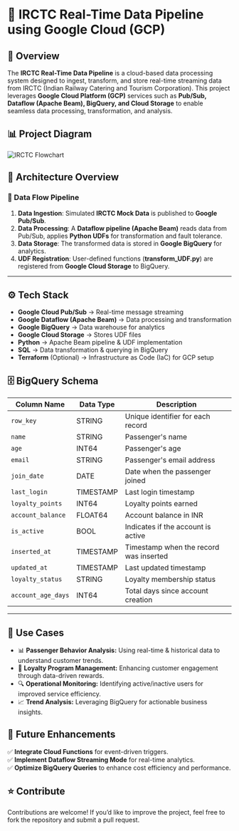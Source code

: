 # 🚄 IRCTC Real-Time Data Pipeline using Google Cloud (GCP)

## 📢 Overview  
The **IRCTC Real-Time Data Pipeline** is a cloud-based data processing system designed to ingest, transform, and store real-time streaming data from IRCTC (Indian Railway Catering and Tourism Corporation). This project leverages **Google Cloud Platform (GCP)** services such as **Pub/Sub, Dataflow (Apache Beam), BigQuery, and Cloud Storage** to enable seamless data processing, transformation, and analysis.


## 📊 Project Diagram
![IRCTC Flowchart](https://github.com/user-attachments/assets/ea067730-0a22-47ec-9058-44aaa2e2b40a)



## 📁 Architecture Overview  
### **🔹 Data Flow Pipeline**
1. **Data Ingestion**: Simulated **IRCTC Mock Data** is published to **Google Pub/Sub**.
2. **Data Processing**: A **Dataflow pipeline (Apache Beam)** reads data from Pub/Sub, applies **Python UDFs** for transformation and fault tolerance.
3. **Data Storage**: The transformed data is stored in **Google BigQuery** for analytics.
4. **UDF Registration**: User-defined functions (**transform_UDF.py**) are registered from **Google Cloud Storage** to BigQuery.

---

## ⚙️ Tech Stack  
- **Google Cloud Pub/Sub** → Real-time message streaming  
- **Google Dataflow (Apache Beam)** → Data processing and transformation  
- **Google BigQuery** → Data warehouse for analytics  
- **Google Cloud Storage** → Stores UDF files  
- **Python** → Apache Beam pipeline & UDF implementation  
- **SQL** → Data transformation & querying in BigQuery  
- **Terraform** (Optional) → Infrastructure as Code (IaC) for GCP setup  



## 🗄️ BigQuery Schema

| Column Name       | Data Type   | Description                          |
|------------------|------------|--------------------------------------|
| `row_key`        | STRING      | Unique identifier for each record   |
| `name`           | STRING      | Passenger's name                    |
| `age`            | INT64       | Passenger's age                     |
| `email`          | STRING      | Passenger's email address           |
| `join_date`      | DATE        | Date when the passenger joined      |
| `last_login`     | TIMESTAMP   | Last login timestamp                |
| `loyalty_points` | INT64       | Loyalty points earned               |
| `account_balance`| FLOAT64     | Account balance in INR              |
| `is_active`      | BOOL        | Indicates if the account is active  |
| `inserted_at`    | TIMESTAMP   | Timestamp when the record was inserted |
| `updated_at`     | TIMESTAMP   | Last updated timestamp              |
| `loyalty_status` | STRING      | Loyalty membership status           |
| `account_age_days` | INT64     | Total days since account creation   |

---

## 🎯 Use Cases  
- 📊 **Passenger Behavior Analysis:** Using real-time & historical data to understand customer trends.  
- 🎁 **Loyalty Program Management:** Enhancing customer engagement through data-driven rewards.  
- 🔍 **Operational Monitoring:** Identifying active/inactive users for improved service efficiency.  
- 📈 **Trend Analysis:** Leveraging BigQuery for actionable business insights.  

## 📝 Future Enhancements  
✅ **Integrate Cloud Functions** for event-driven triggers.  
✅ **Implement Dataflow Streaming Mode** for real-time analytics.  
✅ **Optimize BigQuery Queries** to enhance cost efficiency and performance.  


## ⭐ Contribute  
Contributions are welcome! If you’d like to improve the project, feel free to fork the repository and submit a pull request.


